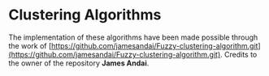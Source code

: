 
# Clustering Algorithms

The implementation of these algorithms have been made possible through the work of [https://github.com/jamesandai/Fuzzy-clustering-algorithm.git](https://github.com/jamesandai/Fuzzy-clustering-algorithm.git). Credits to the owner of the repository **James Andai**.